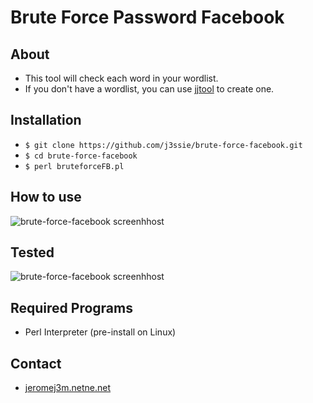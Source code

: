 Brute Force Password Facebook
====================

About
-----
- This tool will check each word in your wordlist.
- If you don't have a wordlist, you can use [jjtool](https://github.com/j3ssie/jjtool-master) to create one.

Installation
------------
- `$ git clone https://github.com/j3ssie/brute-force-facebook.git `
- `$ cd brute-force-facebook`
- `$ perl bruteforceFB.pl`

How to use
----------
![brute-force-facebook screenhhost](https://github.com/j3ssie/brute-force-facebook/blob/master/assets/1.png)

Tested
------
![brute-force-facebook screenhhost](https://github.com/j3ssie/brute-force-facebook/blob/master/assets/2.png)

Required Programs
-----------------
- Perl Interpreter (pre-install on Linux)

Contact
-------
- [jeromej3m.netne.net](https://jeromej3m.netne.net)
